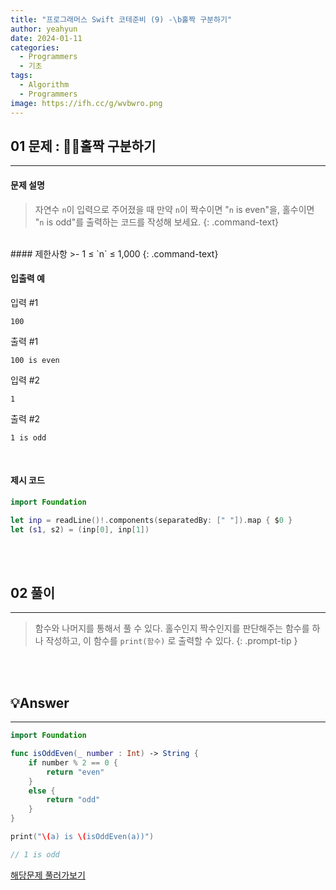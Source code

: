 ```yaml
---
title: "프로그래머스 Swift 코테준비 (9) -\b홀짝 구분하기"
author: yeahyun
date: 2024-01-11
categories:
  - Programmers
  - 기초
tags:
  - Algorithm
  - Programmers
image: https://ifh.cc/g/wvbwro.png
---
```

## 01 문제 : 홀짝 구분하기
---
#### 문제 설명

>자연수 `n`이 입력으로 주어졌을 때 만약 `n`이 짝수이면 "`n` is even"을, 홀수이면 "`n` is odd"를 출력하는 코드를 작성해 보세요.
{: .command-text}

<br>
#### 제한사항
>- 1 ≤ `n` ≤ 1,000
{: .command-text}

<br>

#### 입출력 예

입력 #1
```
100
```

출력 #1
```
100 is even
```


입력 #2
```
1
```

출력 #2
```
1 is odd
```

<br>

#### 제시 코드

```swift
import Foundation

let inp = readLine()!.components(separatedBy: [" "]).map { $0 }
let (s1, s2) = (inp[0], inp[1])

```


<br>
<br>

## 02 풀이
---

> 함수와 나머지를 통해서 풀 수 있다.
> 홀수인지 짝수인지를 판단해주는 함수를 하나 작성하고,
> 이 함수를 `print(함수)` 로 출력할 수 있다.
{: .prompt-tip }


<br>
<br>

## 💡Answer
---

```swift
import Foundation

func isOddEven(_ number : Int) -> String {
    if number % 2 == 0 {
        return "even"   
    }
    else {
        return "odd"
    }
}

print("\(a) is \(isOddEven(a))")

// 1 is odd
```


[해당문제 풀러가보기](https://school.programmers.co.kr/learn/courses/30/lessons/181944)


